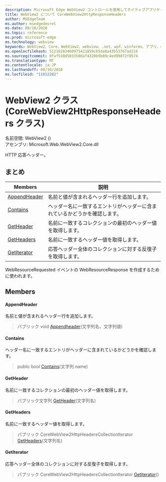 ```yaml
---
description: Microsoft Edge WebView2 コントロールを使用してネイティブアプリケーションに web 技術 (HTML、CSS、JavaScript) を埋め込む
title: WebView2 について CoreWebView2HttpResponseHeaders
author: MSEdgeTeam
ms.author: msedgedevrel
ms.date: 09/10/2020
ms.topic: reference
ms.prod: microsoft-edge
ms.technology: webview
keywords: WebView2、Core、WebView2、webview、.net、wpf、winforms、アプリ、edge、CoreWebView2、CoreWebView2Controller、browser control、edge html、Microsoft の WebView2。 CoreWebView2HttpResponseHeaders。
ms.openlocfilehash: 51218283460975421859c65da8a43553767ad216
ms.sourcegitcommit: 0faf538d5033508af4320b9b89c4ed99872f0574
ms.translationtype: MT
ms.contentlocale: ja-JP
ms.lasthandoff: 09/10/2020
ms.locfileid: "11012282"
---
```

# WebView2 クラス (CoreWebView2HttpResponseHeaders クラス) 

名前空間: WebView2 () \
アセンブリ: Microsoft.Web.WebView2.Core.dll

HTTP 応答ヘッダー。

## まとめ

 Members                        | 説明
--------------------------------|---------------------------------------------
[AppendHeader](#appendheader) | 名前と値が含まれるヘッダー行を追加します。
[Contains](#contains) | ヘッダー名に一致するエントリがヘッダーに含まれているかどうかを確認します。
[GetHeader](#getheader) | 名前に一致するコレクションの最初のヘッダー値を取得します。
[GetHeaders](#getheaders) | 名前に一致するヘッダー値を取得します。
[GetIterator](#getiterator) | 応答ヘッダー全体のコレクションに対する反復子を取得します。

WebResourceRequested イベントの WebResourceResponse を作成するために使われます。

## Members

#### AppendHeader 

名前と値が含まれるヘッダー行を追加します。

> パブリック void [Appendheader](#appendheader)(文字列名、文字列値)

#### Contains 

ヘッダー名に一致するエントリがヘッダーに含まれているかどうかを確認します。

> public bool [Contains](#contains)(文字列 name)

#### GetHeader 

名前に一致するコレクションの最初のヘッダー値を取得します。

> パブリック文字列 [GetHeader](#getheader)(文字列名)

#### GetHeaders 

名前に一致するヘッダー値を取得します。

> パブリック CoreWebView2HttpHeadersCollectionIterator [GetHeaders](#getheaders)(文字列名)

#### GetIterator 

応答ヘッダー全体のコレクションに対する反復子を取得します。

> パブリック CoreWebView2HttpHeadersCollectionIterator [Getiterator](#getiterator)()

